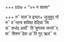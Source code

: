 +++
title = "०५ न यातव"

+++
न᳓ यात᳓व इन्दर+ जूजुवुर् नो  
न᳓ व᳓न्दना शविष्ठ वेदिया᳓भिः  
स᳓ शर्धद् अर्यो᳓ वि᳓षुणस्य जन्तो᳓र्  
मा᳓ शिश्न᳓देवा अ᳓पि गुर् ऋतं᳓ नः
